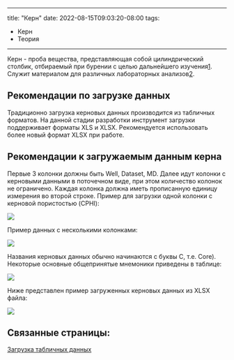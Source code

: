 
---
title: "Керн"
date: 2022-08-15T09:03:20-08:00
tags:
- Керн
- Теория
---

Керн - проба вещества, представляющая собой цилиндрический столбик, отбираемый при бурении с целью дальнейшего изучения[1](https://ru.wikipedia.org/wiki/%D0%9A%D0%B5%D1%80%D0%BD_(%D0%BF%D1%80%D0%BE%D0%B1%D0%B0)#cite_note-1). Служит материалом для различных лабораторных анализов[2](https://ru.wikipedia.org/wiki/%D0%9A%D0%B5%D1%80%D0%BD_(%D0%BF%D1%80%D0%BE%D0%B1%D0%B0)#cite_note-2).


## Рекомендации по загрузке данных

Традиционно загрузка керновых данных производится из табличных форматов. На данной стадии разработки инструмент загрузки поддерживает форматы XLS и XLSX. Рекомендуется использовать более новый формат XLSX при работе.

## Рекомендации к загружаемым данным керна

Первые 3 колонки должны быть Well, Dataset, MD. Далее идут колонки с керновыми данными в поточечном виде, при этом количество колонок не ограничено. Каждая колонка должна иметь прописанную единицу измерения во второй строке. Пример для загрузки одной колонки с керновой пористостью (CPHI):

![](http://gamma-wellbore.com/wp-content/uploads/2023/02/image67.png)

Пример данных с несколькими колонками:

![](http://gamma-wellbore.com/wp-content/uploads/2023/02/image68.png)

Названия керновых данных обычно начинаются с буквы С, т.е. Core). Некоторые основные общепринятые мнемоники приведены в таблице:

![](http://gamma-wellbore.com/wp-content/uploads/2023/02/image69.png)

Ниже представлен пример загруженных керновых данных из XLSX файла:

![](http://gamma-wellbore.com/wp-content/uploads/2023/02/image70.png)




## Связанные страницы:

[Загрузка табличных данных](Обзор%20процесса%20работы/Загрузка%20табличных%20данных.md)